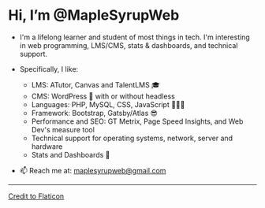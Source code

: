# Hi, I’m @MapleSyrupWeb
- I'm a lifelong learner and student of most things in tech. I'm interesting in web programming, LMS/CMS, stats & dashboards, and technical support.
-  Specifically, I like: 
    * LMS: ATutor, Canvas and TalentLMS 🎓
    * CMS: WordPress 🙌 with or without headless 
    * Languages: PHP, MySQL, CSS, JavaScript 👨🏻‍💻 
    * Framework: Bootstrap, Gatsby/Atlas 😎
    * Performance and SEO: GT Metrix, Page Speed Insights, and Web Dev's measure tool
    * Technical support for operating systems, network, server and hardware
    * Stats and Dashboards 💯

- 📫 Reach me at: maplesyrupweb@gmail.com

***


<!---
maplesyrupweb/maplesyrupweb is a ✨ special ✨ repository because its `README.md` (this file) appears on your GitHub profile.
You can click the Preview link to take a look at your changes.
--->


<a href="https://www.flaticon.com/free-icons/maple-syrup" title="maple syrup icons">Credit to Flaticon</a>
